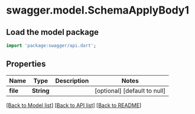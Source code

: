 # swagger.model.SchemaApplyBody1

## Load the model package
```dart
import 'package:swagger/api.dart';
```

## Properties
Name | Type | Description | Notes
------------ | ------------- | ------------- | -------------
**file** | **String** |  | [optional] [default to null]

[[Back to Model list]](../README.md#documentation-for-models) [[Back to API list]](../README.md#documentation-for-api-endpoints) [[Back to README]](../README.md)

